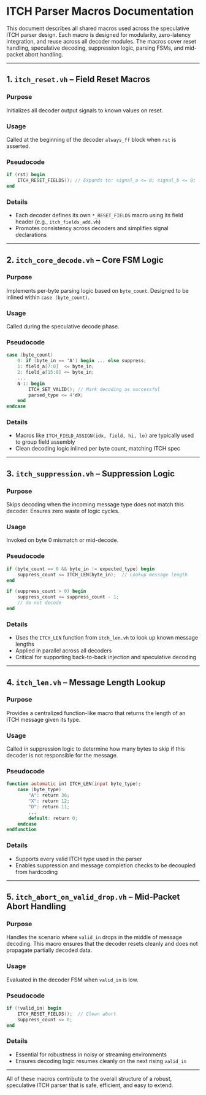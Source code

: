 
# ITCH Parser Macros Documentation

This document describes all shared macros used across the speculative ITCH parser design. Each macro is designed for modularity, zero-latency integration, and reuse across all decoder modules. The macros cover reset handling, speculative decoding, suppression logic, parsing FSMs, and mid-packet abort handling.

---

## 1. `itch_reset.vh` – Field Reset Macros

### Purpose

Initializes all decoder output signals to known values on reset.

### Usage

Called at the beginning of the decoder `always_ff` block when `rst` is asserted.

### Pseudocode

```verilog
if (rst) begin
    ITCH_RESET_FIELDS(); // Expands to: signal_a <= 0; signal_b <= 0; ...
end
```

### Details

- Each decoder defines its own `*_RESET_FIELDS` macro using its field header (e.g., `itch_fields_add.vh`)
- Promotes consistency across decoders and simplifies signal declarations

---

## 2. `itch_core_decode.vh` – Core FSM Logic

### Purpose

Implements per-byte parsing logic based on `byte_count`. Designed to be inlined within `case (byte_count)`.

### Usage

Called during the speculative decode phase.

### Pseudocode

```verilog
case (byte_count)
    0: if (byte_in == 'A') begin ... else suppress;
    1: field_a[7:0]  <= byte_in;
    2: field_a[15:8] <= byte_in;
    ...
    N-1: begin
        ITCH_SET_VALID(); // Mark decoding as successful
        parsed_type <= 4'dX;
    end
endcase
```

### Details

- Macros like `ITCH_FIELD_ASSIGN(idx, field, hi, lo)` are typically used to group field assembly
- Clean decoding logic inlined per byte count, matching ITCH spec

---

## 3. `itch_suppression.vh` – Suppression Logic

### Purpose

Skips decoding when the incoming message type does not match this decoder. Ensures zero waste of logic cycles.

### Usage

Invoked on byte 0 mismatch or mid-decode.

### Pseudocode

```verilog
if (byte_count == 0 && byte_in != expected_type) begin
    suppress_count <= ITCH_LEN(byte_in);  // Lookup message length
end

if (suppress_count > 0) begin
    suppress_count <= suppress_count - 1;
    // do not decode
end
```

### Details

- Uses the `ITCH_LEN` function from `itch_len.vh` to look up known message lengths
- Applied in parallel across all decoders
- Critical for supporting back-to-back injection and speculative decoding

---

## 4. `itch_len.vh` – Message Length Lookup

### Purpose

Provides a centralized function-like macro that returns the length of an ITCH message given its type.

### Usage

Called in suppression logic to determine how many bytes to skip if this decoder is not responsible for the message.

### Pseudocode

```verilog
function automatic int ITCH_LEN(input byte_type);
    case (byte_type)
        "A": return 36;
        "X": return 12;
        "D": return 11;
        ...
        default: return 0;
    endcase
endfunction
```

### Details

- Supports every valid ITCH type used in the parser
- Enables suppression and message completion checks to be decoupled from hardcoding

---

## 5. `itch_abort_on_valid_drop.vh` – Mid-Packet Abort Handling

### Purpose

Handles the scenario where `valid_in` drops in the middle of message decoding. This macro ensures that the decoder resets cleanly and does not propagate partially decoded data.

### Usage

Evaluated in the decoder FSM when `valid_in` is low.

### Pseudocode

```verilog
if (!valid_in) begin
    ITCH_RESET_FIELDS();  // Clean abort
    suppress_count <= 0;
end
```

### Details

- Essential for robustness in noisy or streaming environments
- Ensures decoding logic resumes cleanly on the next rising `valid_in`

---

All of these macros contribute to the overall structure of a robust, speculative ITCH parser that is safe, efficient, and easy to extend.

